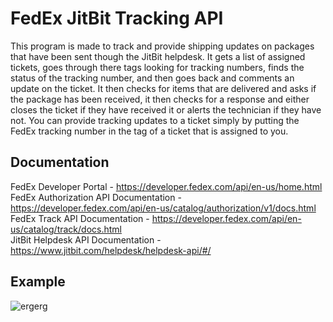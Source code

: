 # FedEx JitBit Tracking API
This program is made to track and provide shipping updates on packages that have been sent though the JitBit helpdesk. It gets a list of assigned tickets, goes through there tags looking for tracking numbers, finds the status of the tracking number, and then goes back and comments an update on the ticket. It then checks for items that are delivered and asks if the package has been received, it then checks for a response and either closes the ticket if they have received it or alerts the technician if they have not. You can provide tracking updates to a ticket simply by putting the FedEx tracking number in the tag of a ticket that is assigned to you.
## Documentation
FedEx Developer Portal - https://developer.fedex.com/api/en-us/home.html  
FedEx Authorization API Documentation - https://developer.fedex.com/api/en-us/catalog/authorization/v1/docs.html  
FedEx Track API Documentation - https://developer.fedex.com/api/en-us/catalog/track/docs.html  
JitBit Helpdesk API Documentation - https://www.jitbit.com/helpdesk/helpdesk-api/#/  
## Example
![ergerg](https://user-images.githubusercontent.com/84042739/176241633-90c03885-facb-41f0-981f-4a288d7f4761.PNG)

